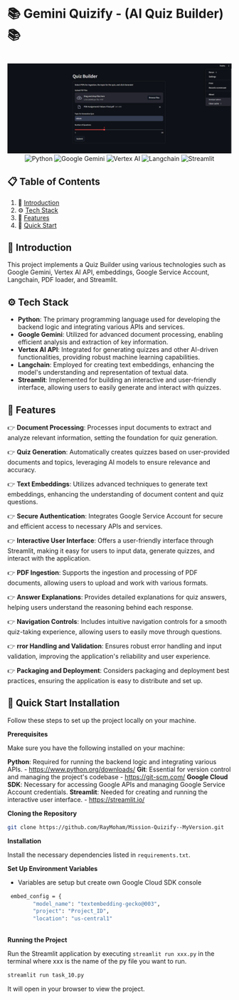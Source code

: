 # 📚 Gemini Quizify - (AI Quiz Builder) 📚

<div align="center">
  <br />
    <a>
      <img src="image.png" alt="Project Banner">
    </a>
  <br />

  <div>
  <img src="https://img.shields.io/badge/-Python-black?style=for-the-badge&logo=python&logoColor=white&color=3776AB" alt="Python" />
  <img src="https://img.shields.io/badge/-Google_Gemini-black?style=for-the-badge&logo=google&logoColor=white&color=4285F4" alt="Google Gemini" />
  <img src="https://img.shields.io/badge/-Vertex_AI-black?style=for-the-badge&logo=googlecloud&logoColor=white&color=4285F4" alt="Vertex AI" />
  <img src="https://img.shields.io/badge/-Langchain-black?style=for-the-badge&logo=python&logoColor=white&color=F4A261" alt="Langchain" />
  <img src="https://img.shields.io/badge/-Streamlit-black?style=for-the-badge&logo=streamlit&logoColor=white&color=FF4B4B" alt="Streamlit" />
  </div>


</div>

## 📋 <a name="table">Table of Contents</a>

1. 🤖 [Introduction](#introduction)
2. ⚙️ [Tech Stack](#tech-stack)
3. 🔋 [Features](#features)
4. 🤸 [Quick Start](#quick-start)


## <a name="introduction">🤖 Introduction</a>

This project implements a Quiz Builder using various technologies such as Google Gemini, Vertex AI API, embeddings, Google Service Account, Langchain, PDF loader, and Streamlit. 


## <a name="tech-stack">⚙️ Tech Stack</a>

- **Python**: The primary programming language used for developing the backend logic and integrating various APIs and services.
- **Google Gemini**: Utilized for advanced document processing, enabling efficient analysis and extraction of key information.
- **Vertex AI API**: Integrated for generating quizzes and other AI-driven functionalities, providing robust machine learning capabilities.
- **Langchain**: Employed for creating text embeddings, enhancing the model's understanding and representation of textual data.
- **Streamlit**: Implemented for building an interactive and user-friendly interface, allowing users to easily generate and interact with quizzes.

## <a name="features">🔋 Features</a>

👉 **Document Processing**: Processes input documents to extract and analyze relevant information, setting the foundation for quiz generation.

👉 **Quiz Generation**: Automatically creates quizzes based on user-provided documents and topics, leveraging AI models to ensure relevance and accuracy.

👉 **Text Embeddings**: Utilizes advanced techniques to generate text embeddings, enhancing the understanding of document content and quiz questions.

👉 **Secure Authentication**: Integrates Google Service Account for secure and efficient access to necessary APIs and services.

👉 **Interactive User Interface**: Offers a user-friendly interface through Streamlit, making it easy for users to input data, generate quizzes, and interact with the application.

👉 **PDF Ingestion**: Supports the ingestion and processing of PDF documents, allowing users to upload and work with various formats.

👉 **Answer Explanations**: Provides detailed explanations for quiz answers, helping users understand the reasoning behind each response.

👉 **Navigation Controls**: Includes intuitive navigation controls for a smooth quiz-taking experience, allowing users to easily move through questions.

👉 **rror Handling and Validation**: Ensures robust error handling and input validation, improving the application's reliability and user experience.

👉 **Packaging and Deployment**: Considers packaging and deployment best practices, ensuring the application is easy to distribute and set up.



## <a name="quick-start">🤸 Quick Start Installation</a>

Follow these steps to set up the project locally on your machine.

**Prerequisites**

Make sure you have the following installed on your machine:

**Python**: Required for running the backend logic and integrating various APIs. - https://www.python.org/downloads/
**Git**: Essential for version control and managing the project's codebase - https://git-scm.com/
**Google Cloud SDK**: Necessary for accessing Google APIs and managing Google Service Account credentials.
**Streamlit**: Needed for creating and running the interactive user interface. - https://streamlit.io/

**Cloning the Repository**

```bash
git clone https://github.com/RayMoham/Mission-Quizify--MyVersion.git
```

**Installation**

Install the necessary dependencies listed in `requirements.txt`.



**Set Up Environment Variables**
- Variables are setup but create own Google Cloud SDK console


```bash
 embed_config = {
        "model_name": "textembedding-gecko@003",
        "project": "Project_ID",
        "location": "us-central1"
        
```


**Running the Project**

Run the Streamlit application by executing `streamlit run xxx.py` in the terminal where xxx is the name of the py file you want to run.

```bash
streamlit run task_10.py
```

It will open in your browser to view the project.
